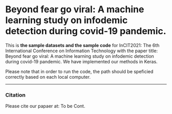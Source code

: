 
# Beyond fear go viral: A machine learning study on infodemic detection during covid-19 pandemic. 

This is **the sample datasets and the sample code** for InCIT2021: The 6th International Conference on Information Technology
with the paper title: Beyond fear go viral: A machine learning study on infodemic detection during covid-19 pandemic. 
We have implemented our methods in Keras.

Please note that in order to run the code, the path should be speficied correctly based on each local computer.
___

### Citation

Please cite our papaer at: To be Cont.


